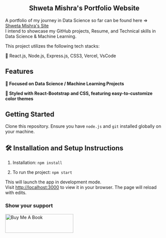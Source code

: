 <h2 align="center">
  Shweta Mishra's Portfolio Website<br/>
</h2>

A portfolio of my journey in Data Science so far can be found here => <a href="https://mishraco.github.io/ShwetaPortfolioWebsite/" target="_blank">Shweta Mishra's Site</a> <br/>  I intend to showcase my GitHub projects, Resume, and Technical skills in Data Science & Machine Learning.<br/>

This project utilizes the following tech stacks:

📎 React.js, Node.js, Express.js, CSS3, Vercel, VsCode

## Features

**🎃 Focused on Data Science / Machine Learning Projects**

**🎨 Styled with React-Bootstrap and CSS, featuring easy-to-customize color themes**

## Getting Started

Clone this repository. Ensure you have `node.js` and `git` installed globally on your machine.

## 🛠 Installation and Setup Instructions

1. Installation: `npm install`

2. To run the project: `npm start`

This will launch the app in development mode.\
Visit [http://localhost:3000](http://localhost:3000) to view it in your browser.
The page will reload with edits.

### Show your support

<a href="https://www.buymeacoffee.com/sui36" target="_blank"><img src="https://img.shields.io/badge/Buy%20Me%20a%20Book-Donate-FF3D66.svg" alt="Buy Me A Book" height="60px" width="217px" ></a>